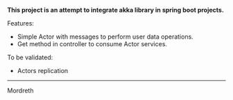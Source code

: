 **This project is an attempt to integrate akka library in spring boot projects.** 

Features:

- Simple Actor with messages to perform user data operations.
- Get method in controller to consume Actor services.

To be validated:

- Actors replication

----
Mordreth